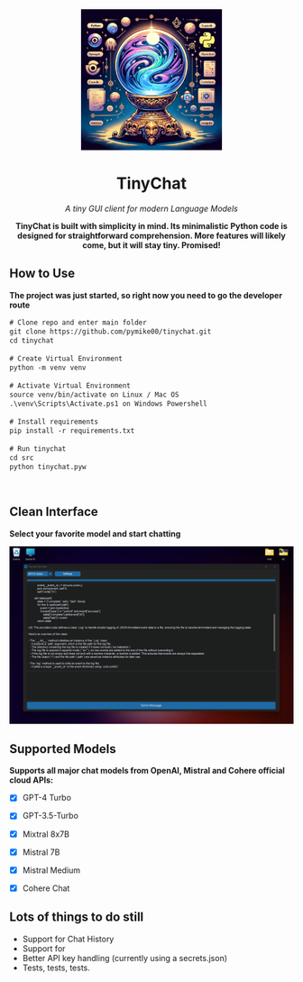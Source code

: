 <div align="center">
<img height="250" src="./assets/tinychat.png">

<h1>TinyChat</h1>

*A tiny GUI client for modern Language Models*

**TinyChat is built with simplicity in mind. Its minimalistic Python code is designed for straightforward comprehension. More features will likely come, but it will stay tiny. Promised!**
</div>


## How to Use
**The project was just started, so right now you need to go the developer route**


```
# Clone repo and enter main folder
git clone https://github.com/pymike00/tinychat.git
cd tinychat

# Create Virtual Environment
python -m venv venv

# Activate Virtual Environment
source venv/bin/activate on Linux / Mac OS
.\venv\Scripts\Activate.ps1 on Windows Powershell

# Install requirements
pip install -r requirements.txt

# Run tinychat
cd src
python tinychat.pyw
```

<br>

## Clean Interface
**Select your favorite model and start chatting**

<img src="./assets/tinychat-two.png">

## Supported Models
**Supports all major chat models from OpenAI, Mistral and Cohere official cloud APIs:**

- [X] GPT-4 Turbo
- [X] GPT-3.5-Turbo
- [X] Mixtral 8x7B
- [X] Mistral 7B
- [X] Mistral Medium
- [X] Cohere Chat


## Lots of things to do still

- Support for Chat History
- Support for 
- Better API key handling (currently using a secrets.json)
- Tests, tests, tests.
